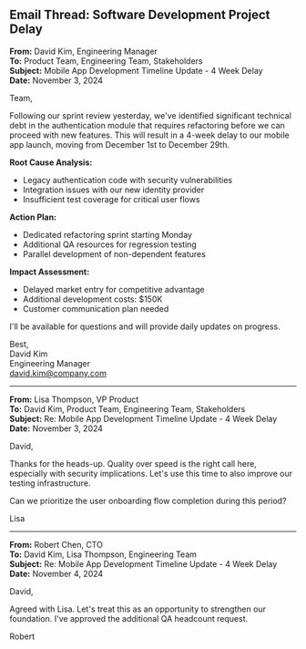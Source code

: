 ## Email Thread: Software Development Project Delay

**From:** David Kim, Engineering Manager  
**To:** Product Team, Engineering Team, Stakeholders  
**Subject:** Mobile App Development Timeline Update - 4 Week Delay  
**Date:** November 3, 2024  

Team,

Following our sprint review yesterday, we've identified significant technical debt in the authentication module that requires refactoring before we can proceed with new features. This will result in a 4-week delay to our mobile app launch, moving from December 1st to December 29th.

**Root Cause Analysis:**
- Legacy authentication code with security vulnerabilities
- Integration issues with our new identity provider
- Insufficient test coverage for critical user flows

**Action Plan:**
- Dedicated refactoring sprint starting Monday
- Additional QA resources for regression testing
- Parallel development of non-dependent features

**Impact Assessment:**
- Delayed market entry for competitive advantage
- Additional development costs: $150K
- Customer communication plan needed

I'll be available for questions and will provide daily updates on progress.

Best,  
David Kim  
Engineering Manager  
david.kim@company.com  

---

**From:** Lisa Thompson, VP Product  
**To:** David Kim, Product Team, Engineering Team, Stakeholders  
**Subject:** Re: Mobile App Development Timeline Update - 4 Week Delay  
**Date:** November 3, 2024  

David,

Thanks for the heads-up. Quality over speed is the right call here, especially with security implications. Let's use this time to also improve our testing infrastructure.

Can we prioritize the user onboarding flow completion during this period?

Lisa  

---

**From:** Robert Chen, CTO  
**To:** David Kim, Lisa Thompson, Engineering Team  
**Subject:** Re: Mobile App Development Timeline Update - 4 Week Delay  
**Date:** November 4, 2024  

David,

Agreed with Lisa. Let's treat this as an opportunity to strengthen our foundation. I've approved the additional QA headcount request.

Robert